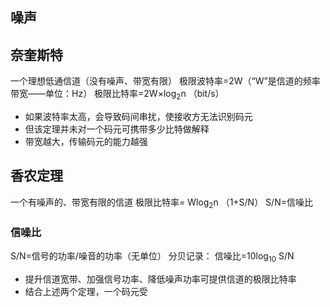 

## 噪声

## 奈奎斯特
一个理想低通信道（没有噪声、带宽有限）
极限波特率=2W（“W”是信道的频率带宽——单位：Hz）
极限比特率=2W×log$_2$n （bit/s）

- 如果波特率太高，会导致码间串扰，使接收方无法识别码元
- 但该定理并未对一个码元可携带多少比特做解释
- 带宽越大，传输码元的能力越强
## 香农定理
一个有噪声的、带宽有限的信道
极限比特率= Wlog$_2$n （1+S/N）
S/N=信噪比
### 信噪比
S/N=信号的功率/噪音的功率（无单位）
分贝记录：
信噪比=10log$_1$$_0$ S/N

- 提升信道宽带、加强信号功率、降低噪声功率可提供信道的极限比特率
- 结合上述两个定理，一个码元受
<!--stackedit_data:
eyJoaXN0b3J5IjpbMTIxNzg0NTc3OF19
-->